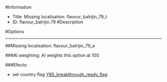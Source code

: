 #Information
 - Title: Missing localisation: flavour_balrijin_79_t
 - ID: flavour_balrijin.79
#Description

#Options

___
##Missing localisation: flavour_balrijin_79_a

###AI weighting:
AI weights this option at 100


###Efects:<ul><li>set country flag [Y85_breakthrough_ready_flag](../flags/y85_breakthrough_ready_flag.md)</li></ul>

